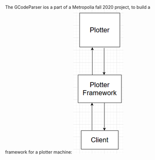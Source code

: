 The GCodeParser ios a part of a Metropolia fall 2020 project, to build a framework for a plotter machine:
![Plotter project diagram](ProjectDiagram.png)
